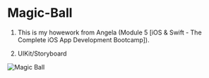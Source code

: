 # Magic-Ball

1. This is my howework from Angela (Module 5 [iOS & Swift - The Complete iOS App Development Bootcamp]).

2. UIKit/Storyboard

![Magic Ball](https://user-images.githubusercontent.com/98012564/171808883-289edc43-9a5e-4afb-ac89-b7bf40d94423.gif)

